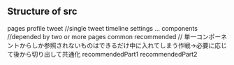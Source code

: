 ## Structure of src

pages
  profile
  tweet //single tweet
  timeline
  settings
  ...
components //depended by two or more pages
  common 
  recommended  // 単一コンポーネントからしか参照されないものはできるだけ中に入れてしまう作戦→必要に応じて後から切り出して共通化
    recommendedPart1
    recommendedPart2
  
  
